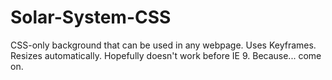 # Solar-System-CSS
CSS-only background that can be used in any webpage. Uses Keyframes. Resizes automatically. Hopefully doesn't work before IE 9. Because... come on.
